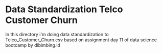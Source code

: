 # Data Standardization Telco Customer Churn

In this directory i'm doing data standardization to Telco_Customer_Churn.csv based on assignment day 11 of data science bootcamp by dibimbing.id
